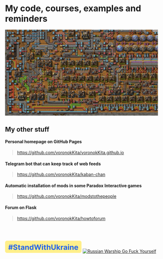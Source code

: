 # My code, courses, examples and reminders

<img src="factorio-b.jpg" width="700" alt="factorio-mess">

## My other stuff

#### Personal homepage on GitHub Pages

> https://github.com/voronokKita/voronokKita.github.io

#### Telegram bot that can keep track of web feeds

> https://github.com/voronokKita/kaban-chan

#### Automatic installation of mods in some Paradox Interactive games

> https://github.com/voronokKita/modstothepeople

#### Forum on Flask

> https://github.com/voronokKita/howtoforum

<br><br><br>
[![Stand With Ukraine](https://raw.githubusercontent.com/vshymanskyy/StandWithUkraine/main/badges/StandWithUkraine.svg)](https://stand-with-ukraine.pp.ua)
[![Russian Warship Go Fuck Yourself](https://raw.githubusercontent.com/vshymanskyy/StandWithUkraine/main/badges/RussianWarship.svg)](https://stand-with-ukraine.pp.ua)

